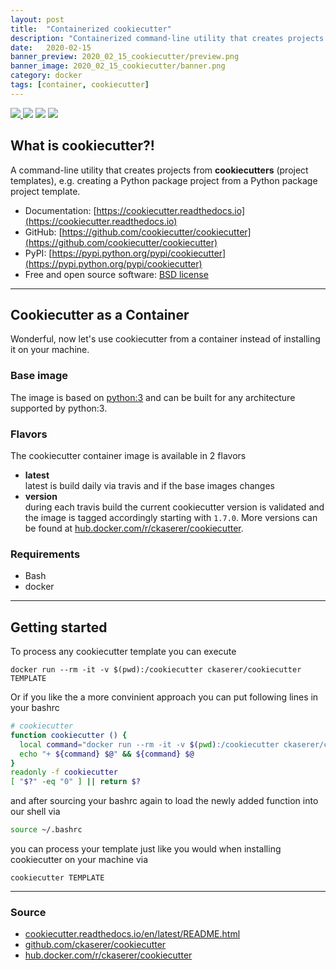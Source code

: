 ```yaml
---
layout: post
title:  "Containerized cookiecutter"
description: "Containerized command-line utility that creates projects from cookiecutters (project templates), e.g. Python package projects, jQuery plugin projects."
date:   2020-02-15
banner_preview: 2020_02_15_cookiecutter/preview.png
banner_image: 2020_02_15_cookiecutter/banner.png
category: docker
tags: [container, cookiecutter]
---
```


<a href="https://travis-ci.com/ckaserer/cookiecutter">
    <img src="https://travis-ci.com/ckaserer/cookiecutter.svg?branch=master" style="height: auto !important; width: auto !important; "/>
</a>
<img src="https://img.shields.io/badge/license-GPL%20v3.0-brightgreen.svg" style="height: auto !important; width: auto !important; "/>
<img src="https://img.shields.io/maintenance/yes/2020" style="height: auto !important; width: auto !important; "/>
<img src="https://img.shields.io/docker/pulls/ckaserer/cookiecutter" style="height: auto !important; width: auto !important; "/>

## What is cookiecutter?!

A command-line utility that creates projects from **cookiecutters** (project templates), e.g. creating a Python package project from a Python package project template.

* Documentation: [https://cookiecutter.readthedocs.io](https://cookiecutter.readthedocs.io)
* GitHub: [https://github.com/cookiecutter/cookiecutter](https://github.com/cookiecutter/cookiecutter)
* PyPI: [https://pypi.python.org/pypi/cookiecutter](https://pypi.python.org/pypi/cookiecutter)
* Free and open source software: [BSD license](https://github.com/cookiecutter/cookiecutter/blob/master/LICENSE)

---

## Cookiecutter as a Container
Wonderful, now let's use cookiecutter from a container instead of installing it on your machine.

### Base image
The image is based on [python:3](https://hub.docker.com/_/python) and can be built for any architecture supported by python:3.

### Flavors
The cookiecutter container image is available in 2 flavors
* **latest** <br>
  latest is build daily via travis and if the base images changes
* **version** <br>
  during each travis build the current cookiecutter version is validated and the image is tagged accordingly starting with `1.7.0`. More versions can be found at [hub.docker.com/r/ckaserer/cookiecutter](https://hub.docker.com/r/ckaserer/cookiecutter).

### Requirements
* Bash
* docker

---

## Getting started

To process any cookiecutter template you can execute  

```shell
docker run --rm -it -v $(pwd):/cookiecutter ckaserer/cookiecutter TEMPLATE
```

Or if you like the a more convinient approach you can put following lines in your bashrc

```bash
# cookiecutter
function cookiecutter () {
  local command="docker run --rm -it -v $(pwd):/cookiecutter ckaserer/cookiecutter"
  echo "+ ${command} $@" && ${command} $@
}
readonly -f cookiecutter
[ "$?" -eq "0" ] || return $?
```

and after sourcing your bashrc again to load the newly added function into our shell via 

```bash
source ~/.bashrc
```

you can process your template just like you would when installing cookiecutter on your machine via

```
cookiecutter TEMPLATE
```

---

### Source 
* [cookiecutter.readthedocs.io/en/latest/README.html](https://cookiecutter.readthedocs.io/en/latest/README.html)
* [github.com/ckaserer/cookiecutter](https://github.com/ckaserer/cookiecutter)
* [hub.docker.com/r/ckaserer/cookiecutter](https://hub.docker.com/r/ckaserer/cookiecutter)

